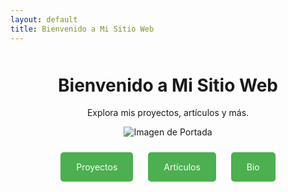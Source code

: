 ```yaml
---
layout: default
title: Bienvenido a Mi Sitio Web
---
```


<div style="text-align: center; margin-top: 50px;">
  <h1>Bienvenido a Mi Sitio Web</h1>
  <p>Explora mis proyectos, artículos y más.</p>
  <img src="https://via.placeholder.com/800x400" alt="Imagen de Portada" style="max-width: 100%; height: auto;">
  <p>
    <a href="/proyectos" class="button">Proyectos</a>
    <a href="/articulos" class="button">Artículos</a>
    <a href="/bio" class="button">Bio</a>
  </p>
</div>

<style>
  .button {
    background-color: #4CAF50;
    color: white;
    padding: 15px 25px;
    text-align: center;
    text-decoration: none;
    display: inline-block;
    margin: 10px;
    border-radius: 5px;
  }
  .button:hover {
    background-color: #45a049;
  }
</style>
